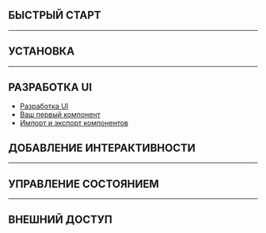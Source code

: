 ## БЫСТРЫЙ СТАРТ

---

## УСТАНОВКА

---

## РАЗРАБОТКА UI

- [Разработка UI](<./03. РАЗРАБОТКА UI/01. Разработка UI.md>)
- [Ваш первый компонент](<./03. РАЗРАБОТКА UI/02. Ваш первый компонент.md>)
- [Импорт и экспорт компонентов](<./03. РАЗРАБОТКА UI/03. Импорт и экспорт компонентов.md>)

## ДОБАВЛЕНИЕ ИНТЕРАКТИВНОСТИ

---

## УПРАВЛЕНИЕ СОСТОЯНИЕМ

---

## ВНЕШНИЙ ДОСТУП
